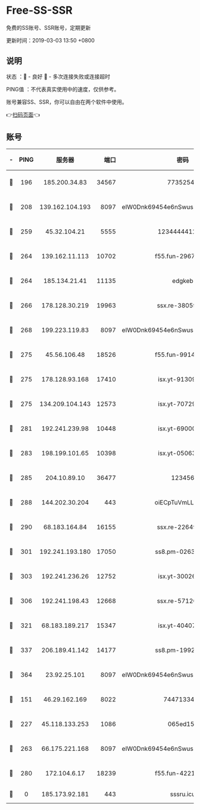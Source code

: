 # Free-SS-SSR

免费的SS账号、SSR账号，定期更新

更新时间：2019-03-03 13:50 +0800

## 说明

状态     ：🙂 - 良好 🙁 - 多次连接失败或连接超时

PING值   ：不代表真实使用中的速度，仅供参考。

账号兼容SS、SSR，你可以自由在两个软件中使用。

👉[扫码页面](https://liesauer.github.io/free-ss-ssr.github.io/)👈

## 账号

|-|PING|服务器|端口|密码|加密方式|区域|
|:----:|:----:|:-----:|-----:|:----:|:----:|:----:|
|🙂|196|185.200.34.83|34567|77352549|aes-256-cfb|US|
|🙂|208|139.162.104.193|8097|eIW0Dnk69454e6nSwuspv9DmS201tQ0D|aes-256-cfb|JP|
|🙂|259|45.32.104.21|5555|1234444411111|aes-256-cfb|SG|
|🙂|264|139.162.11.113|10702|f55.fun-29670357|aes-256-cfb|SG|
|🙂|264|185.134.21.41|11135|edgkeb|aes-256-cfb|GB|
|🙂|266|178.128.30.219|19963|ssx.re-38059687|aes-256-cfb|SG|
|🙂|268|199.223.119.83|8097|eIW0Dnk69454e6nSwuspv9DmS201tQ0D|aes-256-cfb|US|
|🙂|275|45.56.106.48|18526|f55.fun-99140423|aes-256-cfb|US|
|🙂|275|178.128.93.168|17410|isx.yt-91309111|aes-256-cfb|SG|
|🙂|275|134.209.104.143|12573|isx.yt-70729668|aes-256-cfb|SG|
|🙂|281|192.241.239.98|10448|isx.yt-69000110|aes-256-cfb|US|
|🙂|283|198.199.101.65|10398|isx.yt-05063367|aes-256-cfb|US|
|🙂|285|204.10.89.10|36477|123456|aes-256-cfb|US|
|🙂|288|144.202.30.204|443|oiECpTuVmLLxk4Ts|aes-256-cfb|US|
|🙂|290|68.183.164.84|16155|ssx.re-22649975|aes-256-cfb|US|
|🙂|301|192.241.193.180|17050|ss8.pm-02632240|aes-256-cfb|US|
|🙂|303|192.241.236.26|12752|isx.yt-30026979|aes-256-cfb|US|
|🙂|306|192.241.198.43|12668|ssx.re-57120332|aes-256-cfb|US|
|🙂|321|68.183.189.217|15347|isx.yt-40407934|aes-256-cfb|SG|
|🙂|337|206.189.41.142|14177|ss8.pm-19928527|aes-256-cfb|SG|
|🙂|364|23.92.25.101|8097|eIW0Dnk69454e6nSwuspv9DmS201tQ0D|aes-256-cfb|US|
|🙂|151|46.29.162.169|8022|7447133485|aes-256-cfb|RU|
|🙂|227|45.118.133.253|1086|065ed15a|aes-256-cfb|SG|
|🙂|263|66.175.221.168|8097|eIW0Dnk69454e6nSwuspv9DmS201tQ0D|aes-256-cfb|US|
|🙂|280|172.104.6.17|18239|f55.fun-42215388|aes-256-cfb|US|
|🙁|0|185.173.92.181|443|sssru.icu|rc4-md5|RU|
